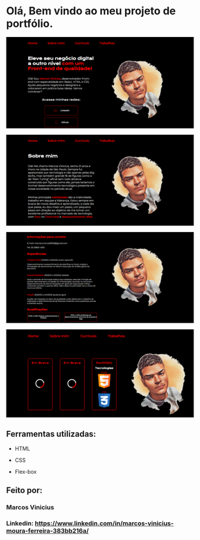 # Olá, Bem vindo ao meu projeto de portfólio.

![Imagem do Portifolio](https://raw.githubusercontent.com/ViniciusV4/portifolio/main/assets/portifolio.png)

![Imagem Sobre Mim](https://raw.githubusercontent.com/ViniciusV4/portifolio/main/assets/sobremim.png)

![Imagem Curriculo](https://raw.githubusercontent.com/ViniciusV4/portifolio/main/assets/curriculo.png)

![Imagem Trabalhos](https://raw.githubusercontent.com/ViniciusV4/portifolio/main/assets/trabalhos.png)

## Ferramentas utilizadas:

* HTML

* CSS

* Flex-box

## Feito por:

### Marcos Vinicius

### Linkedin: https://www.linkedin.com/in/marcos-vinicius-moura-ferreira-383bb216a/

